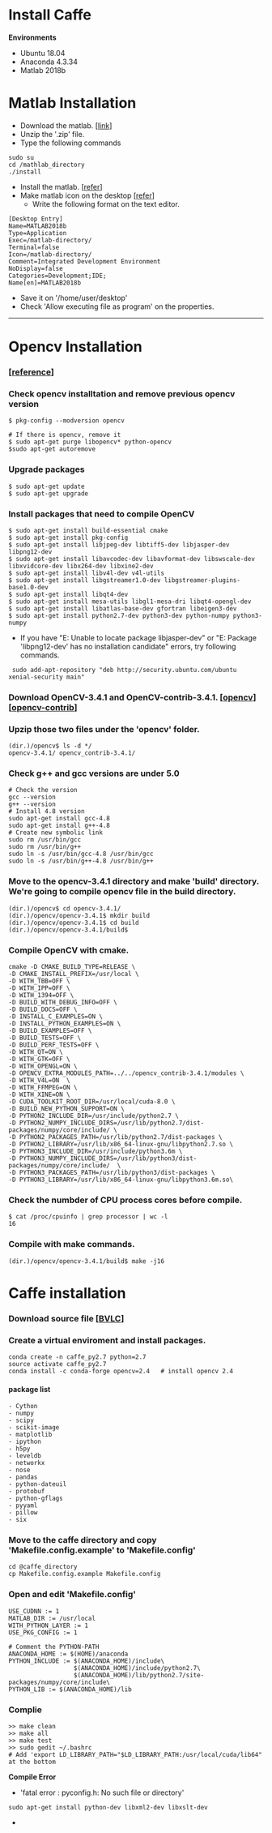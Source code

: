 # Install Caffe

**Environments**
- Ubuntu 18.04
- Anaconda 4.3.34
- Matlab 2018b

# Matlab Installation
- Download the matlab. [[link](https://kr.mathworks.com/downloads/)]
- Unzip the '.zip' file.
- Type the following commands
```
sudo su
cd /mathlab_directory
./install
```
- Install the matlab. [[refer](https://kr.mathworks.com/help/install/ug/install-mathworks-software.html)]
- Make matlab icon on the desktop [[refer](http://ngee.tistory.com/404)]
  - Write the following format on the text editor.
```
[Desktop Entry]
Name=MATLAB2018b
Type=Application
Exec=/matlab-directory/
Terminal=false
Icon=/matlab-directory/
Comment=Integrated Development Environment
NoDisplay=false
Categories=Development;IDE;
Name[en]=MATLAB2018b
```
  - Save it on '/home/user/desktop'
  - Check 'Allow executing file as program' on the properties.

---

# Opencv Installation
### [[reference](https://webnautes.tistory.com/1030)]
### Check opencv installtation and remove previous opencv version
```
$ pkg-config --modversion opencv

# If there is opencv, remove it
$ sudo apt-get purge libopencv* python-opencv
$sudo apt-get autoremove
```
### Upgrade packages
```
$ sudo apt-get update
$ sudo apt-get upgrade
```
### Install packages that need to compile OpenCV
```
$ sudo apt-get install build-essential cmake
$ sudo apt-get install pkg-config
$ sudo apt-get install libjpeg-dev libtiff5-dev libjasper-dev libpng12-dev
$ sudo apt-get install libavcodec-dev libavformat-dev libswscale-dev libxvidcore-dev libx264-dev libxine2-dev
$ sudo apt-get install libv4l-dev v4l-utils
$ sudo apt-get install libgstreamer1.0-dev libgstreamer-plugins-base1.0-dev
$ sudo apt-get install libqt4-dev
$ sudo apt-get install mesa-utils libgl1-mesa-dri libqt4-opengl-dev
$ sudo apt-get install libatlas-base-dev gfortran libeigen3-dev
$ sudo apt-get install python2.7-dev python3-dev python-numpy python3-numpy
```

  - If you have "E: Unable to locate package libjasper-dev" or "E: Package 'libpng12-dev' has no installation candidate"         errors, try following commands.
```
 sudo add-apt-repository "deb http://security.ubuntu.com/ubuntu xenial-security main"
```
### Download OpenCV-3.4.1 and OpenCV-contrib-3.4.1. [[opencv](https://opencv.org/opencv-3-4-1.html)][[opencv-contrib](https://github.com/opencv/opencv_contrib/releases?after=3.4.1)]
### Upzip those two files under the 'opencv' folder.
```
(dir.)/opencv$ ls -d */
opencv-3.4.1/ opencv_contrib-3.4.1/
```
### Check g++ and gcc versions are under 5.0
```
# Check the version
gcc --version
g++ --version
# Install 4.8 version
sudo apt-get install gcc-4.8
sudo apt-get install g++-4.8
# Create new symbolic link
sudo rm /usr/bin/gcc
sudo rm /usr/bin/g++
sudo ln -s /usr/bin/gcc-4.8 /usr/bin/gcc
sudo ln -s /usr/bin/g++-4.8 /usr/bin/g++
```
### Move to the opencv-3.4.1 directory and make 'build' directory. We're going to compile opencv file in the build directory.
```
(dir.)/opencv$ cd opencv-3.4.1/
(dir.)/opencv/opencv-3.4.1$ mkdir build
(dir.)/opencv/opencv-3.4.1$ cd build
(dir.)/opencv/opencv-3.4.1/build$
```
### Compile OpenCV with cmake.
```
cmake -D CMAKE_BUILD_TYPE=RELEASE \
-D CMAKE_INSTALL_PREFIX=/usr/local \
-D WITH_TBB=OFF \
-D WITH_IPP=OFF \
-D WITH_1394=OFF \
-D BUILD_WITH_DEBUG_INFO=OFF \
-D BUILD_DOCS=OFF \
-D INSTALL_C_EXAMPLES=ON \
-D INSTALL_PYTHON_EXAMPLES=ON \
-D BUILD_EXAMPLES=OFF \
-D BUILD_TESTS=OFF \
-D BUILD_PERF_TESTS=OFF \
-D WITH_QT=ON \
-D WITH_GTK=OFF \
-D WITH_OPENGL=ON \
-D OPENCV_EXTRA_MODULES_PATH=../../opencv_contrib-3.4.1/modules \
-D WITH_V4L=ON  \
-D WITH_FFMPEG=ON \
-D WITH_XINE=ON \
-D CUDA_TOOLKIT_ROOT_DIR=/usr/local/cuda-8.0 \
-D BUILD_NEW_PYTHON_SUPPORT=ON \
-D PYTHON2_INCLUDE_DIR=/usr/include/python2.7 \
-D PYTHON2_NUMPY_INCLUDE_DIRS=/usr/lib/python2.7/dist-packages/numpy/core/include/ \
-D PYTHON2_PACKAGES_PATH=/usr/lib/python2.7/dist-packages \
-D PYTHON2_LIBRARY=/usr/lib/x86_64-linux-gnu/libpython2.7.so \
-D PYTHON3_INCLUDE_DIR=/usr/include/python3.6m \
-D PYTHON3_NUMPY_INCLUDE_DIRS=/usr/lib/python3/dist-packages/numpy/core/include/  \
-D PYTHON3_PACKAGES_PATH=/usr/lib/python3/dist-packages \
-D PYTHON3_LIBRARY=/usr/lib/x86_64-linux-gnu/libpython3.6m.so\
```
### Check the numbder of CPU process cores before compile.
```
$ cat /proc/cpuinfo | grep processor | wc -l
16
```
### Compile with make commands.
```
(dir.)/opencv/opencv-3.4.1/build$ make -j16
```

# Caffe installation
### Download source file [[BVLC](https://github.com/BVLC/caffe)]
### Create a virtual enviroment and install packages.
```
conda create -n caffe_py2.7 python=2.7
source activate caffe_py2.7
conda install -c conda-forge opencv=2.4   # install opencv 2.4
```
#### package list
```
- Cython
- numpy
- scipy
- scikit-image
- matplotlib
- ipython
- h5py
- leveldb
- networkx
- nose
- pandas
- python-dateuil
- protobuf
- python-gflags
- pyyaml
- pillow
- six
```
### Move to the caffe directory and copy 'Makefile.config.example' to 'Makefile.config'
```
cd @caffe_directory
cp Makefile.config.example Makefile.config
```
### Open and edit 'Makefile.config'
```
USE_CUDNN := 1
MATLAB_DIR := /usr/local
WITH_PYTHON_LAYER := 1
USE_PKG_CONFIG := 1

# Comment the PYTHON-PATH
ANACONDA_HOME := $(HOME)/anaconda
PYTHON_INCLUDE := $(ANACONDA_HOME)/include\
                  $(ANACONDA_HOME)/include/python2.7\
                  $(ANACONDA_HOME)/lib/python2.7/site-packages/numpy/core/include\
PYTHON_LIB := $(ANACONDA_HOME)/lib
```

### Complie 
```
>> make clean
>> make all
>> make test
>> sudo gedit ~/.bashrc
# Add 'export LD_LIBRARY_PATH="$LD_LIBRARY_PATH:/usr/local/cuda/lib64" at the bottom
```
**Compile Error**
- 'fatal error : pyconfig.h: No such file or directory'
```
sudo apt-get install python-dev libxml2-dev libxslt-dev
```
-
